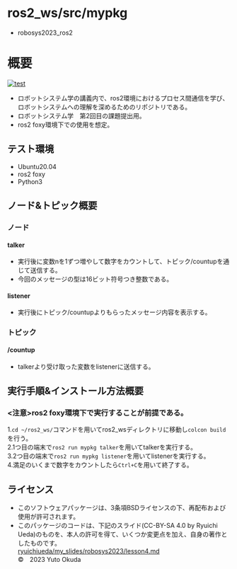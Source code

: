 # ros2_ws/src/mypkg
* robosys2023_ros2
# 概要
[![test](https://github.com/erisu-Y/mypkg/actions/workflows/test.yml/badge.svg)](https://github.com/erisu-Y/mypkg/actions)

* ロボットシステム学の講義内で、ros2環境におけるプロセス間通信を学び、  
  ロボットシステムへの理解を深めるためのリポジトリである。
* ロボットシステム学　第2回目の課題提出用。
* ros2 foxy環境下での使用を想定。

## テスト環境
* Ubuntu20.04
* ros2 foxy
* Python3

## ノード&トピック概要
### ノード
#### talker
* 実行後に変数nを1ずつ増やして数字をカウントして、トピック/countupを通じて送信する。
* 今回のメッセージの型は16ビット符号つき整数である。

#### listener
* 実行後にトピック/countupよりもらったメッセージ内容を表示する。

### トピック
#### /countup
* talkerより受け取った変数をlistenerに送信する。

## 実行手順&インストール方法概要
### <注意>ros2 foxy環境下で実行することが前提である。  
1.`cd ~/ros2_ws/`コマンドを用いてros2_wsディレクトリに移動し`colcon build`を行う。  
2.1つ目の端末で`ros2 run mypkg talker`を用いてtalkerを実行する。  
3.2つ目の端末で`ros2 run mypkg listener`を用いてlistenerを実行する。  
4.満足のいくまで数字をカウントしたら`Ctrl+C`を用いて終了する。  
## ライセンス
* このソフトウェアパッケージは、3条項BSDライセンスの下、再配布および使用が許可されます。  
* このパッケージのコードは、下記のスライド(CC-BY-SA 4.0 by Ryuichi Ueda)のものを、本人の許可を得て、いくつか変更点を加え、自身の著作としたものです。  
[ryuichiueda/my_slides/robosys2023/lesson4.md](https://github.com/ryuichiueda/my_slides/tree/master/robosys_2022)  
©　2023 Yuto Okuda
